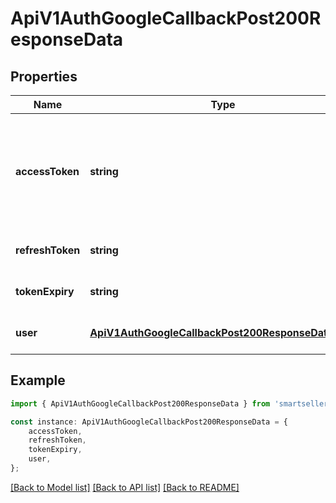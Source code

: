 # ApiV1AuthGoogleCallbackPost200ResponseData


## Properties

Name | Type | Description | Notes
------------ | ------------- | ------------- | -------------
**accessToken** | **string** | Custom JWT token generated by our backend for API authentication (not the Google OAuth token) | [optional] [default to undefined]
**refreshToken** | **string** | Token used to refresh the access token | [optional] [default to undefined]
**tokenExpiry** | **string** | Expiration time of the access token | [optional] [default to undefined]
**user** | [**ApiV1AuthGoogleCallbackPost200ResponseDataUser**](ApiV1AuthGoogleCallbackPost200ResponseDataUser.md) |  | [optional] [default to undefined]

## Example

```typescript
import { ApiV1AuthGoogleCallbackPost200ResponseData } from 'smartseller-api-client';

const instance: ApiV1AuthGoogleCallbackPost200ResponseData = {
    accessToken,
    refreshToken,
    tokenExpiry,
    user,
};
```

[[Back to Model list]](../README.md#documentation-for-models) [[Back to API list]](../README.md#documentation-for-api-endpoints) [[Back to README]](../README.md)
